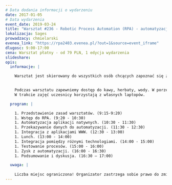 ```yaml
---
# Data dodania informacji o wydarzeniu
date: 2017-01-05
# Data wydarzenia
event_date: 2019-03-24
title: "Warsztat #236 - Robotic Process Automation (RPA) - automatyzacja procesów w pigułce"
lokalizacja: Sages
prowadzacy: chmielarski
evenea_link: "https://rpa2403.evenea.pl/?out=1&source=event_iframe"
dlugosc: 9:00-17:00
cena: Warsztat płatny - od 79 PLN, 1 edycja wydarzenia
slideshare:
opis:
  informacje: |

    Warsztat jest skierowany do wszystkich osób chcących zapoznać się z tematyką automatyzacji procesów, integracji, wyzwań związanych z RPA oraz dobrymi praktykami. Nie jest konieczna znajomość żadnego języka programowania. W ramach warsztatów dowiesz się, czym jest RPA, które procesy w organizacji mają szansę zostać zautomatyzowane oraz jak przygotować swoją pierwszą automatyzację. W trakcie ćwiczeń uczestnicy warsztatów przygotują automatyzację procesu biznesowego i poznają techniki integracji plików, aplikacji natywnych, stron WWW oraz WebService.
    

    Podczas warsztatu zapewniemy dostęp do kawy, herbaty, wody. W porze obiadowej zapewniamy pizzę w wersji mięsnej lub wegeteriańskiej.
    W trakcie zajęć uczesnicy korzystają z własnych laptopów.

  program: |

    1. Przedstawienie zasad warsztatów. (9:15-9:20)
    1. Wstęp do RPA. (9:20 - 10:30)
    1. Automatyzacja aplikacji natywnych. (10:30 - 11:30)
    1. Przekazywanie danych do automatyzacji. (11:30 - 12:30)
    1. Integracja z aplikacjami WWW. (12:30 - 13:00)
    1. Lunch. (13:00 - 14:00)
    1. Integracja pomiędzy różnymi technologiami. (14:00 - 15:00)
    1. Testowanie procesów. (15:00 - 16:00)
    1. Zysk z automatyzacji. (16:00 - 16:30)
    1. Podsumowanie i dyskusja. (16:30 – 17:00)

  uwaga: |
 
    Liczba miejsc ograniczona! Organizator zastrzega sobie prawo do zmiany lokalizacji wydarzenia oraz jego odwołania w przypadku niezgłoszenia się minimalnej liczby uczestników. 
---
```

